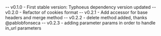 -- v0.1.0 - First stable version: Typhoeus dependency version updated
-- v0.2.0 - Refactor of cookies format
-- v0.2.1 - Add accessor for base headers and merge method
-- v0.2.2 - delete method added, thanks @pablobfonseca
-- v0.2.3 - adding parameter params in order to handle in_url parameters
